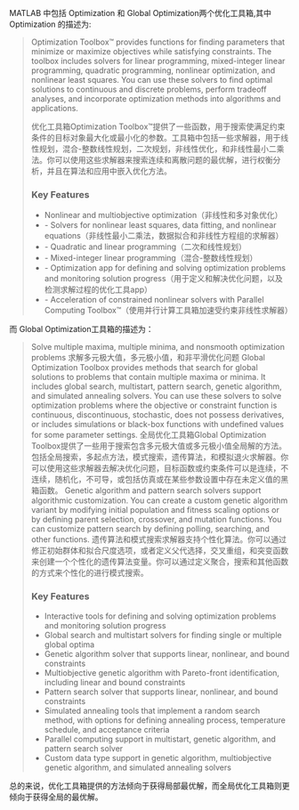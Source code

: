 
MATLAB 中包括 Optimization 和 Global Optimization两个优化工具箱,其中 Optimization 的描述为:
<blockquote>
Optimization Toolbox™ provides functions for finding parameters that minimize or maximize objectives while satisfying constraints. The toolbox includes solvers for linear programming, mixed-integer linear programming, quadratic programming, nonlinear optimization, and nonlinear least squares.  You can use these solvers to find optimal solutions to continuous and discrete problems, perform tradeoff analyses, and incorporate optimization methods into algorithms and applications.
  
优化工具箱Optimization Toolbox™提供了一些函数，用于搜索使满足约束条件的目标对象最大化或最小化的参数。工具箱中包括一些求解器，用于线性规划，混合-整数线性规划，二次规划，非线性优化，和非线性最小二乘法。你可以使用这些求解器来搜索连续和离散问题的最优解，进行权衡分析，并且在算法和应用中嵌入优化方法。

<H3>Key Features</H3>
<ul>
<li> Nonlinear and multiobjective optimization（非线性和多对象优化）</li>
<li>- Solvers for nonlinear least squares, data fitting, and nonlinear equations（非线性最小二乘法，数据拟合和非线性方程组的求解器）</li>
<li>- Quadratic and linear programming（二次和线性规划）</li>
<li>- Mixed-integer linear programming（混合-整数线性规划）</li>
<li>- Optimization app for defining and solving optimization problems and monitoring solution progress（用于定义和解决优化问题，以及检测求解过程的优化工具app）</li>
<li>- Acceleration of constrained nonlinear solvers with Parallel Computing Toolbox™（使用并行计算工具箱加速受约束非线性求解器）</li>
</ul>
</blockquote>
而 Global Optimization工具箱的描述为：
<blockquote>
  Solve multiple maxima, multiple minima, and nonsmooth optimization problems
  求解多元极大值，多元极小值，和非平滑优化问题
  Global Optimization Toolbox provides methods that search for global solutions to problems that contain multiple maxima or minima. It includes global search, multistart, pattern search, genetic algorithm, and simulated annealing solvers. You can use these solvers to solve optimization problems where the objective or constraint function is continuous, discontinuous, stochastic, does not possess derivatives, or includes simulations or black-box functions with undefined values for some parameter settings.
  全局优化工具箱Global Optimization Toolbox提供了一些用于搜索包含多元极大值或多元极小值全局解的方法。包括全局搜索，多起点方法，模式搜索，遗传算法，和模拟退火求解器。你可以使用这些求解器去解决优化问题，目标函数或约束条件可以是连续，不连续，随机化，不可导，或包括仿真或在某些参数设置中存在未定义值的黑箱函数。
  Genetic algorithm and pattern search solvers support algorithmic customization. You can create a custom genetic algorithm variant by modifying initial population and fitness scaling options or by defining parent selection, crossover, and mutation functions. You can customize pattern search by defining polling, searching, and other functions.
  遗传算法和模式搜索求解器支持个性化算法。你可以通过修正初始群体和拟合尺度选项，或者定义父代选择，交叉重组，和突变函数来创建一个个性化的遗传算法变量。你可以通过定义聚合，搜索和其他函数的方式来个性化的进行模式搜索。
<H3>Key Features</H3>
 <ul>
<li>Interactive tools for defining and solving optimization problems and monitoring solution progress</li>
<li>Global search and multistart solvers for finding single or multiple global optima</li>
<li>Genetic algorithm solver that supports linear, nonlinear, and bound constraints</li>
<li>Multiobjective genetic algorithm with Pareto-front identification, including linear and bound constraints</li>
<li>Pattern search solver that supports linear, nonlinear, and bound constraints</li>
<li>Simulated annealing tools that implement a random search method, with options for defining annealing process, temperature schedule, and acceptance criteria</li>
<li>Parallel computing support in multistart, genetic algorithm, and pattern search solver </li>
<li>Custom data type support in genetic algorithm, multiobjective genetic algorithm, and simulated annealing solvers</li>
</ul>
</blockquote>

总的来说，优化工具箱提供的方法倾向于获得局部最优解，而全局优化工具箱则更倾向于获得全局的最优解。


